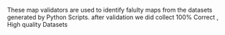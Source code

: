 These map validators are used to identify falulty maps from the datasets generated by Python Scripts. after validation we did collect 100% Correct , High quality Datasets
